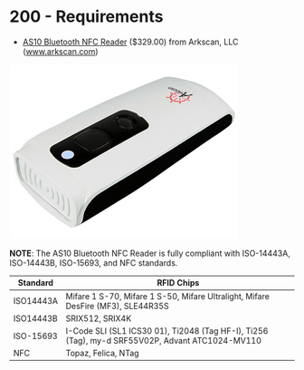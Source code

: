 # 200 - Requirements

- [AS10 Bluetooth NFC Reader](https://www.arkscan.com/product/barcode-scanner/nfc-uhf-rfid-reader/as10-rfid-nfc-reader) ($329.00) from Arkscan, LLC (www.arkscan.com)

![AS10 Wireless RFID Reader (Bluetooth + Memory / Batch + USB)](../images/as10_front1.jpg)

**NOTE**: The AS10 Bluetooth NFC Reader is fully compliant with ISO-14443A, ISO-14443B, ISO-15693, and NFC standards. 

|Standard|RFID Chips|
|--|--|
|ISO14443A|Mifare 1 S-70, Mifare 1 S-50, Mifare Ultralight, Mifare DesFire (MF3), SLE44R35S|
|ISO14443B|SRIX512, SRIX4K|
|ISO-15693|I-Code SLI (SL1 ICS30 01), Ti2048 (Tag HF-I), Ti256 (Tag), my-d SRF55V02P, Advant ATC1024-MV110|
|NFC|Topaz, Felica, NTag|
